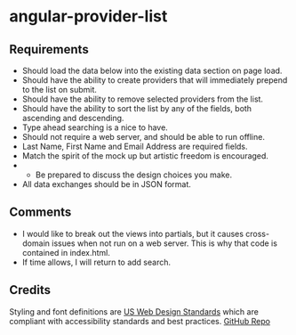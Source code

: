 # angular-provider-list

## Requirements

- Should load the data below into the existing data section on page load.
- Should have the ability to create providers that will immediately prepend to the list on submit.
- Should have the ability to remove selected providers from the list.
- Should have the ability to sort the list by any of the fields, both ascending and descending.
- Type ahead searching is a nice to have.
- Should not require a web server, and should be able to run offline.
- Last Name, First Name and Email Address are required fields.
- Match the spirit of the mock up but artistic freedom is encouraged.
- - Be prepared to discuss the design choices you make.
- All data exchanges should be in JSON format.

## Comments

- I would like to break out the views into partials, but it causes cross-domain issues when not run on a web server. This is why that code is contained in index.html.
- If time allows, I will return to add search.

## Credits
Styling and font definitions are [US Web Design Standards](https://standards.usa.gov/) which are compliant with accessibility standards and best practices. [GitHub Repo](https://github.com/18F/web-design-standards)
